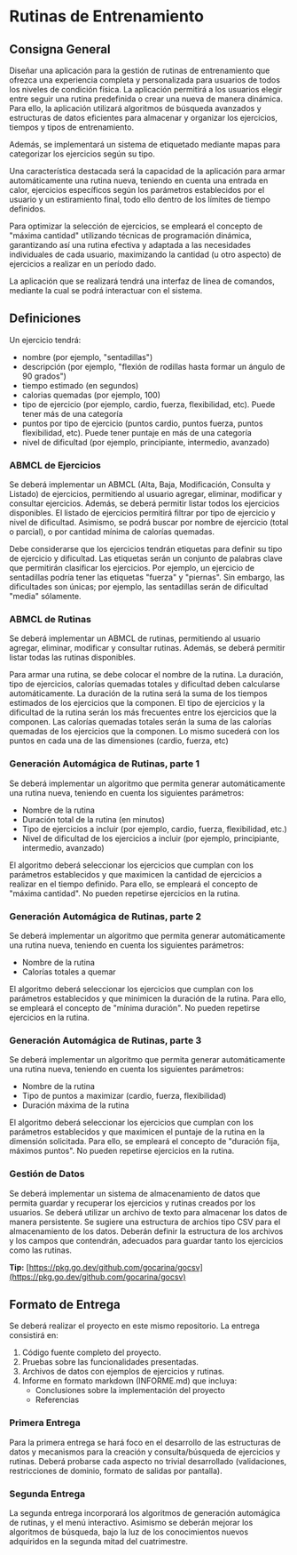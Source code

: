 # Rutinas de Entrenamiento

## Consigna General
Diseñar una aplicación para la gestión de rutinas de entrenamiento que ofrezca una experiencia completa y personalizada para usuarios de todos los niveles de condición física. La aplicación permitirá a los usuarios elegir entre seguir una rutina predefinida o crear una nueva de manera dinámica. Para ello, la aplicación utilizará algoritmos de búsqueda avanzados y estructuras de datos eficientes para almacenar y organizar los ejercicios, tiempos y tipos de entrenamiento.

Además, se implementará un sistema de etiquetado mediante mapas para categorizar los ejercicios según su tipo. 

Una característica destacada será la capacidad de la aplicación para armar automáticamente una rutina nueva, teniendo en cuenta una entrada en calor, ejercicios específicos según los parámetros establecidos por el usuario y un estiramiento final, todo ello dentro de los límites de tiempo definidos.

Para optimizar la selección de ejercicios, se empleará el concepto de "máxima cantidad" utilizando técnicas de programación dinámica, garantizando así una rutina efectiva y adaptada a las necesidades individuales de cada usuario, maximizando la cantidad (u otro aspecto) de ejercicios a realizar en un período dado.

La aplicación que se realizará tendrá una interfaz de línea de comandos, mediante la cual se podrá interactuar con el sistema.

## Definiciones
Un ejercicio tendrá:
- nombre (por ejemplo, "sentadillas")
- descripción (por ejemplo, "flexión de rodillas hasta formar un ángulo de 90 grados")
- tiempo estimado (en segundos)
- calorias quemadas (por ejemplo, 100)
- tipo de ejercicio (por ejemplo, cardio, fuerza, flexibilidad, etc). Puede tener más de una categoría
- puntos por tipo de ejercicio (puntos cardio, puntos fuerza, puntos flexibilidad, etc). Puede tener puntaje en más de una categoría
- nivel de dificultad (por ejemplo, principiante, intermedio, avanzado)

### ABMCL de Ejercicios
Se deberá implementar un ABMCL (Alta, Baja, Modificación, Consulta y Listado) de ejercicios, permitiendo al usuario agregar, eliminar, modificar y consultar ejercicios. Además, se deberá permitir listar todos los ejercicios disponibles.
El listado de ejercicios permitirá filtrar por tipo de ejercicio y nivel de dificultad. Asimismo, se podrá buscar por nombre de ejercicio (total o parcial), o por cantidad mínima de calorías quemadas.

Debe considerarse que los ejercicios tendrán etiquetas para definir su tipo de ejercicio y dificultad. Las etiquetas serán un conjunto de palabras clave que permitirán clasificar los ejercicios. Por ejemplo, un ejercicio de sentadillas podría tener las etiquetas "fuerza" y "piernas". Sin embargo, las dificultades son únicas; por ejemplo, las sentadillas serán de dificultad "media" sólamente.

### ABMCL de Rutinas
Se deberá implementar un ABMCL de rutinas, permitiendo al usuario agregar, eliminar, modificar y consultar rutinas. Además, se deberá permitir listar todas las rutinas disponibles.

Para armar una rutina, se debe colocar el nombre de la rutina. La duración, tipo de ejercicios, calorías quemadas totales y dificultad deben calcularse automáticamente. La duración de la rutina será la suma de los tiempos estimados de los ejercicios que la componen. El tipo de ejercicios y la dificultad de la rutina serán los más frecuentes entre los ejercicios que la componen. Las calorías quemadas totales serán la suma de las calorías quemadas de los ejercicios que la componen. Lo mismo sucederá con los puntos en cada una de las dimensiones (cardio, fuerza, etc)

### Generación Automágica de Rutinas, parte 1
Se deberá implementar un algoritmo que permita generar automáticamente una rutina nueva, teniendo en cuenta los siguientes parámetros:
- Nombre de la rutina
- Duración total de la rutina (en minutos)
- Tipo de ejercicios a incluir (por ejemplo, cardio, fuerza, flexibilidad, etc.)
- Nivel de dificultad de los ejercicios a incluir (por ejemplo, principiante, intermedio, avanzado)

El algoritmo deberá seleccionar los ejercicios que cumplan con los parámetros establecidos y que maximicen la cantidad de ejercicios a realizar en el tiempo definido. Para ello, se empleará el concepto de "máxima cantidad". No pueden repetirse ejercicios en la rutina.

### Generación Automágica de Rutinas, parte 2
Se deberá implementar un algoritmo que permita generar automáticamente una rutina nueva, teniendo en cuenta los siguientes parámetros:
- Nombre de la rutina
- Calorías totales a quemar

El algoritmo deberá seleccionar los ejercicios que cumplan con los parámetros establecidos y que minimicen la duración de la rutina. Para ello, se empleará el concepto de "mínima duración". No pueden repetirse ejercicios en la rutina.

### Generación Automágica de Rutinas, parte 3
Se deberá implementar un algoritmo que permita generar automáticamente una rutina nueva, teniendo en cuenta los siguientes parámetros:
- Nombre de la rutina
- Tipo de puntos a maximizar (cardio, fuerza, flexibilidad)
- Duración máxima de la rutina

El algoritmo deberá seleccionar los ejercicios que cumplan con los parámetros establecidos y que maximicen el puntaje de la rutina en la dimensión solicitada. Para ello, se empleará el concepto de "duración fija, máximos puntos". No pueden repetirse ejercicios en la rutina.

### Gestión de Datos
Se deberá implementar un sistema de almacenamiento de datos que permita guardar y recuperar los ejercicios y rutinas creados por los usuarios. Se deberá utilizar un archivo de texto para almacenar los datos de manera persistente.
Se sugiere una estructura de archios tipo CSV para el almacenamiento de los datos. Deberán definir la estructura de los archivos y los campos que contendrán, adecuados para guardar tanto los ejercicios como las rutinas.

**Tip:** [https://pkg.go.dev/github.com/gocarina/gocsv](https://pkg.go.dev/github.com/gocarina/gocsv)

## Formato de Entrega
Se deberá realizar el proyecto en este mismo repositorio. La entrega consistirá en:
1. Código fuente completo del proyecto.
2. Pruebas sobre las funcionalidades presentadas.
3. Archivos de datos con ejemplos de ejercicios y rutinas.
4. Informe en formato markdown (INFORME.md) que incluya:
    - Conclusiones sobre la implementación del proyecto
    - Referencias

### Primera Entrega
Para la primera entrega se hará foco en el desarrollo de las estructuras de datos y mecanismos para la creación y consulta/búsqueda de ejercicios y rutinas.
Deberá probarse cada aspecto no trivial desarrollado (validaciones, restricciones de dominio, formato de salidas por pantalla).

### Segunda Entrega
La segunda entrega incorporará los algoritmos de generación automágica de rutinas, y el menú interactivo.
Asimismo se deberán mejorar los algoritmos de búsqueda, bajo la luz de los conocimientos nuevos adquiridos en la segunda mitad del cuatrimestre.